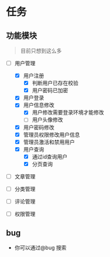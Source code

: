 # 任务

## 功能模块

> 目前只想到这么多

- [ ] 用户管理
    - [x] 用户注册
        - [x] 判断用户已存在校验
        - [x] 用户密码已加密
    - [x] 用户登录
    - [x] 用户信息修改
        - [x] 用户修改需要登录环境才能修改
        - [ ] 用户头像修改
    - [x]  用户密码修改
    - [x] 管理员权限修改用户信息
    - [x] 管理员激活和禁用用户
    - [x] 用户查询
        - [x] 通过id查询用户
        - [x] 分页查询
- [ ] 文章管理
- [ ] 分类管理
- [ ] 评论管理
- [ ] 权限管理


## bug

+ 你可以通过@bug 搜索